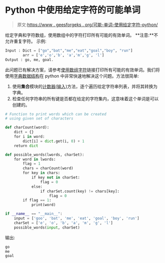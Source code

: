 # Python 中使用给定字符的可能单词

> 原文:[https://www . geesforgeks . org/可能-单词-使用给定字符-python/](https://www.geeksforgeeks.org/possible-words-using-given-characters-python/)

给定字典和字符数组，使用数组中的字符打印所有可能的有效单词。
**注意:**不允许重复字符。
示例:

```py
Input : Dict = ["go","bat","me","eat","goal","boy", "run"]
        arr = ['e','o','b', 'a','m','g', 'l']
Output : go, me, goal. 

```

此问题已有解决方案，请参考[使用数组字符](https://www.geeksforgeeks.org/print-valid-words-possible-using-characters-array/)链接打印所有可能的有效单词。我们将使用[字典数据结构](https://www.youtube.com/watch?v=z7z_e5-l2yE&t=28s)在 python 中非常快速地解决这个问题。方法很简单:

1.  使用**集合**模块的[计数器(输入)](https://www.geeksforgeeks.org/counters-in-python-set-1/)方法，逐个遍历给定字符串列表，并将其转换为字典。
2.  检查任何字符串的所有键是否都在给定的字符集内，这意味着这个单词是可以创建的。

```py
# Function to print words which can be created
# using given set of characters

def charCount(word):
    dict = {}
    for i in word:
        dict[i] = dict.get(i, 0) + 1
    return dict

def possible_words(lwords, charSet):
    for word in lwords:
        flag = 1
        chars = charCount(word)
        for key in chars:
            if key not in charSet:
                flag = 0
            else:
                if charSet.count(key) != chars[key]:
                    flag = 0
        if flag == 1:
            print(word)

if __name__ == "__main__":
    input = ['goo', 'bat', 'me', 'eat', 'goal', 'boy', 'run']
    charSet = ['e', 'o', 'b', 'a', 'm', 'g', 'l']
    possible_words(input, charSet)
```

输出:

```py
go 
me
goal

```
